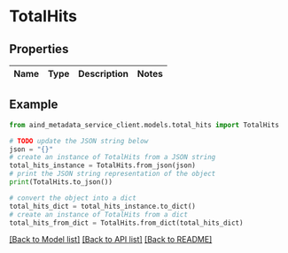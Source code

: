# TotalHits


## Properties

Name | Type | Description | Notes
------------ | ------------- | ------------- | -------------

## Example

```python
from aind_metadata_service_client.models.total_hits import TotalHits

# TODO update the JSON string below
json = "{}"
# create an instance of TotalHits from a JSON string
total_hits_instance = TotalHits.from_json(json)
# print the JSON string representation of the object
print(TotalHits.to_json())

# convert the object into a dict
total_hits_dict = total_hits_instance.to_dict()
# create an instance of TotalHits from a dict
total_hits_from_dict = TotalHits.from_dict(total_hits_dict)
```
[[Back to Model list]](../README.md#documentation-for-models) [[Back to API list]](../README.md#documentation-for-api-endpoints) [[Back to README]](../README.md)


